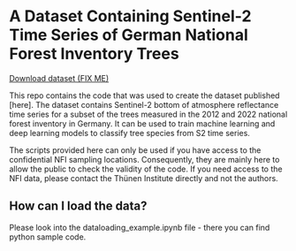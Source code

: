 # A Dataset Containing Sentinel-2 Time Series of German National Forest Inventory Trees

[Download dataset (FIX ME)](https://zenodo.org)

This repo contains the code that was used to create the dataset published [here]. The dataset contains Sentinel-2 bottom of atmosphere reflectance time series for a subset of the trees measured in the 2012 and 2022 national forest inventory in Germany. It can be used to train machine learning and deep learning models to classify tree species from S2 time series.

The scripts provided here can only be used if you have access to the confidential NFI sampling locations. Consequently, they are mainly here to allow the public to check the validity of the code. If you need access to the NFI data, please contact the Thünen Institute directly and not the authors.

## How can I load the data?

Please look into the dataloading_example.ipynb file - there you can find python sample code.

